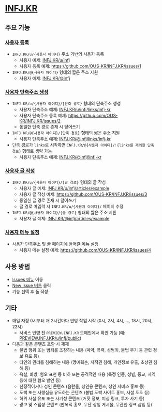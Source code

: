 # [INFJ.KR](https://infj.kr)

## 주요 기능

### [사용자 등록](https://github.com/OUS-KR/INFJ.KR/issues/new?template=01-user-register-by-issue.yml)

- `INFJ.KR/u/{사용자 아이디}` 주소 기반의 사용자 등록
  - 사용자 예제: [INFJ.KR/u/infj](https://infj.kr/u/infj)
  - 사용자 등록 예제: https://github.com/OUS-KR/INFJ.KR/issues/1
- `INFJ.KR/@{사용자 아이디}` 형태의 짧은 주소 지원
  - 사용자 예제: [INFJ.KR/@infj](https://infj.kr/@infj)

### [사용자 단축주소 생성](https://github.com/OUS-KR/INFJ.KR/issues/new?template=02-user-short-url-register-by-issue.yml)

- `INFJ.KR/u/{사용자 아이디}/{단축 경로}` 형태의 단축주소 생성
  - 사용자 단축주소 예제: [INFJ.KR/u/infj/links/infj-kr](https://infj.kr/u/infj/links/infj-kr)
  - 사용자 단축주소 등록 예제: https://github.com/OUS-KR/INFJ.KR/issues/2
  - 동일한 단축 경로 존재 시 덮어쓰기
- `INFJ.KR/@{사용자 아이디}/{단축 경로}` 형태의 짧은 주소 지원
  - 사용자 단축주소 예제: [INFJ.KR/@infj/links/infj-kr](https://infj.kr/@infj/links/infj-kr)
- 단축 경로가 `links`로 시작하면 `INFJ.KR/@{사용자 아이디}/!{links를 제외한 단축 경로}` 형태로 생략 가능
  - 사용자 단축주소 예제: [INFJ.KR/@infj/!infj-kr](https://infj.kr/@infj/!infj-kr)

### [사용자 글 작성](https://github.com/OUS-KR/INFJ.KR/issues/new?template=03-user-article-writing-by-issue.yml)

- `INFJ.KR/u/{사용자 아이디}/{글 경로}` 형태의 글 작성
  - 사용자 글 예제: [INFJ.KR/u/infj/articles/example](https://infj.kr/u/infj/articles/example)
  - 사용자 글 작성 예제: https://github.com/OUS-KR/INFJ.KR/issues/3
  - 동일한 글 경로 존재 시 덮어쓰기
  - 글 경로 미입력 시 `INFJ.KR/u/{사용자 아이디}/` 페이지 수정
- `INFJ.KR/@{사용자 아이디}/{글 경로}` 형태의 짧은 주소 지원
  - 사용자 글 예제: [INFJ.KR/@infj/articles/example](https://infj.kr/@infj/articles/example)
 
### [사용자 메뉴 설정](https://github.com/OUS-KR/INFJ.KR/issues/new?template=04-user-menu-setting-by-issue.yml)

- 사용자 단축주소 및 글 페이지에 들어갈 메뉴 설정
  - 사용자 메뉴 설정 예제: https://github.com/OUS-KR/INFJ.KR/issues/4

## 사용 방법

- [Issues 메뉴](https://github.com/OUS-KR/INFJ.KR/issues) 이동
- [New issue 버튼](https://github.com/OUS-KR/INFJ.KR/issues/new/choose) 클릭
- 기능 선택 후 폼 작성

## 기타

- 매일 자정 0시부터 매 2시간마다 반영 작업 시작 (0시, 2시, 4시, ..., 18시, 20시, 22시)
  - 서비스 반영 전 `PREVIEW.INFJ.KR` 도메인에서 확인 가능 (예: [PREVIEW.INFJ.KR/u/infj/public](https://preview.infj.kr/u/infj/public))
- 다음과 같은 콘텐츠 포함 시 제재
  - 불법 행위 또는 범죄를 조장하는 내용 (마약, 폭력, 성범죄, 불법 무기 등 관련 정보 유포 등)
  - 타인의 권리를 침해하는 내용 (명예훼손, 저작권 침해, 개인정보 유출, 초상권 침해 등)
  - 욕설, 비방, 혐오 표현 등 비하 또는 공격적인 내용 (특정 인종, 성별, 종교, 지역 등에 대한 혐오 발언 등)
  - 선정적이거나 성인 콘텐츠 (음란물, 성인용 콘텐츠, 성인 서비스 홍보 등)
  - 도박 또는 사행심을 유도하는 콘텐츠 (불법 도박 사이트 홍보, 사설 토토 등)
  - 허위 사실 유포 또는 사기성 콘텐츠 (거짓 정보, 피싱 링크, 투자 사기 등)
  - 광고 및 스팸성 콘텐츠 (반복적 홍보, 무단 상업 게시물, 무관한 링크 삽입 등)
